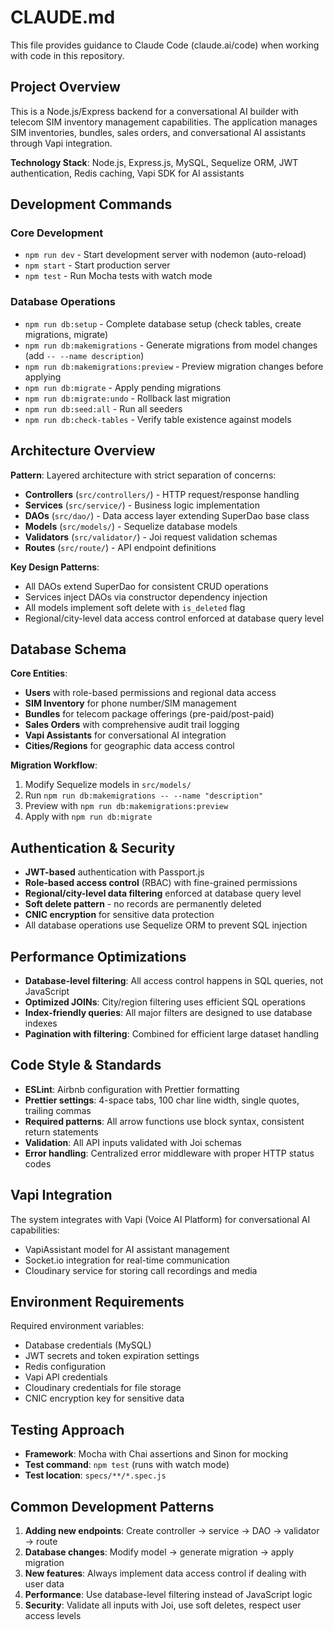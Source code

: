 # CLAUDE.md

This file provides guidance to Claude Code (claude.ai/code) when working with code in this repository.

## Project Overview

This is a Node.js/Express backend for a conversational AI builder with telecom SIM inventory management capabilities. The application manages SIM inventories, bundles, sales orders, and conversational AI assistants through Vapi integration.

**Technology Stack**: Node.js, Express.js, MySQL, Sequelize ORM, JWT authentication, Redis caching, Vapi SDK for AI assistants

## Development Commands

### Core Development
- `npm run dev` - Start development server with nodemon (auto-reload)
- `npm start` - Start production server
- `npm test` - Run Mocha tests with watch mode

### Database Operations
- `npm run db:setup` - Complete database setup (check tables, create migrations, migrate)
- `npm run db:makemigrations` - Generate migrations from model changes (add `-- --name description`)
- `npm run db:makemigrations:preview` - Preview migration changes before applying
- `npm run db:migrate` - Apply pending migrations
- `npm run db:migrate:undo` - Rollback last migration
- `npm run db:seed:all` - Run all seeders
- `npm run db:check-tables` - Verify table existence against models

## Architecture Overview

**Pattern**: Layered architecture with strict separation of concerns:
- **Controllers** (`src/controllers/`) - HTTP request/response handling
- **Services** (`src/service/`) - Business logic implementation  
- **DAOs** (`src/dao/`) - Data access layer extending SuperDao base class
- **Models** (`src/models/`) - Sequelize database models
- **Validators** (`src/validator/`) - Joi request validation schemas
- **Routes** (`src/route/`) - API endpoint definitions

**Key Design Patterns**:
- All DAOs extend SuperDao for consistent CRUD operations
- Services inject DAOs via constructor dependency injection
- All models implement soft delete with `is_deleted` flag
- Regional/city-level data access control enforced at database query level

## Database Schema

**Core Entities**:
- **Users** with role-based permissions and regional data access
- **SIM Inventory** for phone number/SIM management
- **Bundles** for telecom package offerings (pre-paid/post-paid)
- **Sales Orders** with comprehensive audit trail logging
- **Vapi Assistants** for conversational AI integration
- **Cities/Regions** for geographic data access control

**Migration Workflow**:
1. Modify Sequelize models in `src/models/`
2. Run `npm run db:makemigrations -- --name "description"`
3. Preview with `npm run db:makemigrations:preview`
4. Apply with `npm run db:migrate`

## Authentication & Security

- **JWT-based** authentication with Passport.js
- **Role-based access control** (RBAC) with fine-grained permissions
- **Regional/city-level data filtering** enforced at database query level
- **Soft delete pattern** - no records are permanently deleted
- **CNIC encryption** for sensitive data protection
- All database operations use Sequelize ORM to prevent SQL injection

## Performance Optimizations

- **Database-level filtering**: All access control happens in SQL queries, not JavaScript
- **Optimized JOINs**: City/region filtering uses efficient SQL operations
- **Index-friendly queries**: All major filters are designed to use database indexes
- **Pagination with filtering**: Combined for efficient large dataset handling

## Code Style & Standards

- **ESLint**: Airbnb configuration with Prettier formatting
- **Prettier settings**: 4-space tabs, 100 char line width, single quotes, trailing commas
- **Required patterns**: All arrow functions use block syntax, consistent return statements
- **Validation**: All API inputs validated with Joi schemas
- **Error handling**: Centralized error middleware with proper HTTP status codes

## Vapi Integration

The system integrates with Vapi (Voice AI Platform) for conversational AI capabilities:
- VapiAssistant model for AI assistant management
- Socket.io integration for real-time communication
- Cloudinary service for storing call recordings and media

## Environment Requirements

Required environment variables:
- Database credentials (MySQL)
- JWT secrets and token expiration settings  
- Redis configuration
- Vapi API credentials
- Cloudinary credentials for file storage
- CNIC encryption key for sensitive data

## Testing Approach

- **Framework**: Mocha with Chai assertions and Sinon for mocking
- **Test command**: `npm test` (runs with watch mode)
- **Test location**: `specs/**/*.spec.js`

## Common Development Patterns

1. **Adding new endpoints**: Create controller → service → DAO → validator → route
2. **Database changes**: Modify model → generate migration → apply migration
3. **New features**: Always implement data access control if dealing with user data
4. **Performance**: Use database-level filtering instead of JavaScript logic
5. **Security**: Validate all inputs with Joi, use soft deletes, respect user access levels
